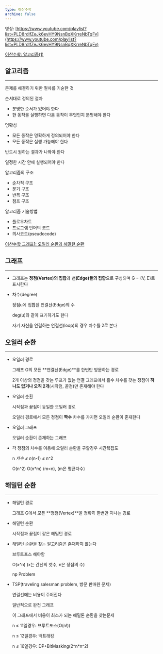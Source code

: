 ```yaml
---
type: 이산수학
archive: false
---
```

영상: [https://www.youtube.com/playlist?list=PLD8rdlfZeJk6evHY9NsnBqXKrreNbTqFv](https://www.youtube.com/playlist?list=PLD8rdlfZeJk6evHY9NsnBqXKrreNbTqFv)

[이산수학: 알고리즘(1)](https://youtu.be/_Q0V8pzeeTA)

## 알고리즘

---

문제를 해결하기 위한 절차를 기술한 것

순서대로 정의된 절차

- 분명한 순서가 있어야 한다
- 한 동작을 실행하면 다음 동작이 무엇인지 분명해야 한다

명확성

- 모든 동작은 명확하게 정의되어야 한다
- 모든 동작은 실행 가능해야 한다

반드시 원하는 결과가 나와야 한다

일정한 시간 안에 실행되어야 한다

알고리즘의 구조

- 순차적 구조
- 분기 구조
- 반복 구조
- 점프 구조

알고리즘 기술방법

- 플로우차트
- 프로그램 언어의 코드
- 의사코드(pseudocode)

  

[이산수학 그래프1: 오일러 순환과 해밀턴 순환](https://youtu.be/ERR7LFuhZq0)

## 그래프

---

- 그래프는 **정점(Vertex)의 집합**과 **선(Edge)들의 집합**으로 구성되며 G = {V, E}로 표시한다
- 차수(degree)
    
    정점u에 접합된 연결선(Edge)의 수
    
    deg(u)와 같이 표기하기도 한다
    
    자기 자신을 연결하는 연결선(loop)의 경우 차수를 2로 본다
    

## 오일러 순환

---

- 오일러 경로
    
    그래프 G의 모든 **연결선(Edge)**를 한번만 방문하는 경로
    
    2개 이상의 정점을 갖는 루프가 없는 연결 그래프에서 홀수 차수를 갖는 정점이 **하나도 없거나 오직 2개**(시작점, 끝점)만 존재해야 한다
    
- 오일러 순환
    
    시작점과 끝점이 동일한 오일러 경로
    
    오일러 경로에서 모든 정점이 **짝수** 차수를 가지면 오일러 순환이 존재한다
    
- 오일러 그래프
    
    오일러 순환이 존재하는 그래프
    
- 각 정점의 차수를 이용해 오일러 순환을 구할경우 시간복잡도
    
    n _차수 ≤ n_(n-1) ≤ n^2
    
    O(n^2) O(n*m) (m<n), (m은 평균차수)
    

## 해밀턴 순환

---

- 해밀턴 경로
    
    그래프 G에서 모든 **정점(Vertex)**을 정확히 한번만 지나는 경로
    
- 해밀턴 순환
    
    시작점과 끝점이 같은 해밀턴 경로
    
- 해밀턴 순환을 찾는 알고리즘은 존재하지 않는다
    
    브루트포스 해야함
    
    O(x^n) (x는 간선의 갯수, n은 정점의 수)
    
    np Problem
    
- TSP(traveling salesman problem, 방문 판매원 문제)
    
    연결선에는 비용이 주어진다
    
    일반적으로 완전 그래프
    
    이 그래프에서 비용이 최소가 되는 해밀톤 순환을 찾는문제
    
    n ≤ 11일경우: 브루트포스(O(n!))
    
    n ≤ 12일경우: 백트래킹
    
    n ≤ 16일경우: DP+BitMasking(2^n*n^2)